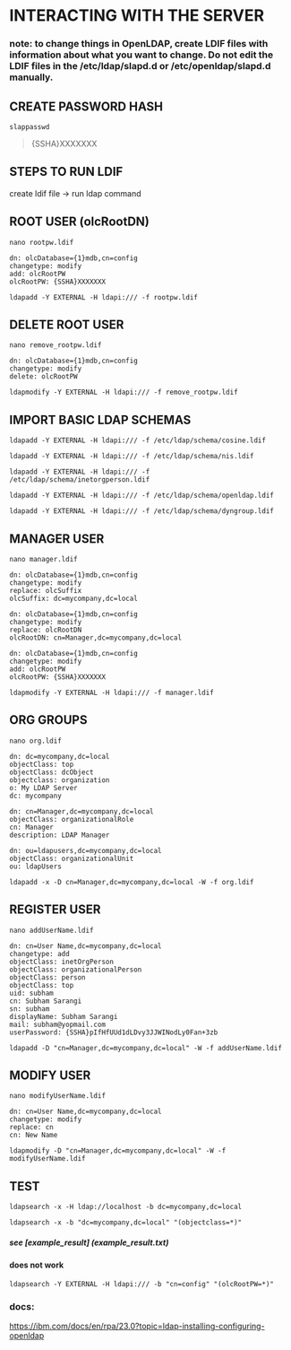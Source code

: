 # INTERACTING WITH THE SERVER


### note: to change things in OpenLDAP, create LDIF files with information about what you want to change. Do not edit the LDIF files in the /etc/ldap/slapd.d or /etc/openldap/slapd.d manually.


## CREATE PASSWORD HASH
`slappasswd`
> {SSHA}XXXXXXX


## STEPS TO RUN LDIF
create ldif file -> run ldap command


## ROOT USER (olcRootDN)
`nano rootpw.ldif`
```
dn: olcDatabase={1}mdb,cn=config
changetype: modify
add: olcRootPW
olcRootPW: {SSHA}XXXXXXX
```
`ldapadd -Y EXTERNAL -H ldapi:/// -f rootpw.ldif`


## DELETE ROOT USER
`nano remove_rootpw.ldif`
```
dn: olcDatabase={1}mdb,cn=config
changetype: modify
delete: olcRootPW
```
`ldapmodify -Y EXTERNAL -H ldapi:/// -f remove_rootpw.ldif`


## IMPORT BASIC LDAP SCHEMAS
`ldapadd -Y EXTERNAL -H ldapi:/// -f /etc/ldap/schema/cosine.ldif`

`ldapadd -Y EXTERNAL -H ldapi:/// -f /etc/ldap/schema/nis.ldif`

`ldapadd -Y EXTERNAL -H ldapi:/// -f /etc/ldap/schema/inetorgperson.ldif`

`ldapadd -Y EXTERNAL -H ldapi:/// -f /etc/ldap/schema/openldap.ldif`

`ldapadd -Y EXTERNAL -H ldapi:/// -f /etc/ldap/schema/dyngroup.ldif`


## MANAGER USER
`nano manager.ldif`
```
dn: olcDatabase={1}mdb,cn=config
changetype: modify
replace: olcSuffix
olcSuffix: dc=mycompany,dc=local

dn: olcDatabase={1}mdb,cn=config
changetype: modify
replace: olcRootDN
olcRootDN: cn=Manager,dc=mycompany,dc=local

dn: olcDatabase={1}mdb,cn=config
changetype: modify
add: olcRootPW
olcRootPW: {SSHA}XXXXXXX
```
`ldapmodify -Y EXTERNAL -H ldapi:/// -f manager.ldif`


## ORG GROUPS
`nano org.ldif`
```
dn: dc=mycompany,dc=local
objectClass: top
objectClass: dcObject
objectclass: organization
o: My LDAP Server
dc: mycompany

dn: cn=Manager,dc=mycompany,dc=local
objectClass: organizationalRole
cn: Manager
description: LDAP Manager

dn: ou=ldapusers,dc=mycompany,dc=local
objectClass: organizationalUnit
ou: ldapUsers
```
`ldapadd -x -D cn=Manager,dc=mycompany,dc=local -W -f org.ldif`


## REGISTER USER
`nano addUserName.ldif`
```
dn: cn=User Name,dc=mycompany,dc=local
changetype: add
objectClass: inetOrgPerson
objectClass: organizationalPerson
objectClass: person
objectClass: top
uid: subham
cn: Subham Sarangi
sn: subham
displayName: Subham Sarangi
mail: subham@yopmail.com
userPassword: {SSHA}pIfHfUUd1dLDvy3JJWINodLy0Fan+3zb
```
`ldapadd -D "cn=Manager,dc=mycompany,dc=local" -W -f addUserName.ldif`


## MODIFY USER
`nano modifyUserName.ldif`
```
dn: cn=User Name,dc=mycompany,dc=local
changetype: modify
replace: cn
cn: New Name
```
`ldapmodify -D "cn=Manager,dc=mycompany,dc=local" -W -f modifyUserName.ldif`


## TEST 
`ldapsearch -x -H ldap://localhost -b dc=mycompany,dc=local`

`ldapsearch -x -b "dc=mycompany,dc=local" "(objectclass=*)"`

##### see [example_result] (example_result.txt)

#### does not work 
`ldapsearch -Y EXTERNAL -H ldapi:/// -b "cn=config" "(olcRootPW=*)"`

### docs:
https://ibm.com/docs/en/rpa/23.0?topic=ldap-installing-configuring-openldap
